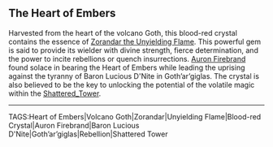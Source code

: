 ## The Heart of Embers

Harvested from the heart of the volcano Goth, this blood-red crystal contains the essence of [Zorandar the Unyielding Flame](Zorandar%20the%20Unyielding_Flame.md). This powerful gem is said to provide its wielder with divine strength, fierce determination, and the power to incite rebellions or quench insurrections. [Auron Firebrand](../People/Auron_Firebrand.md) found solace in bearing the Heart of Embers while leading the uprising against the tyranny of Baron Lucious D'Nite in Goth’ar’giglas. The crystal is also believed to be the key to unlocking the potential of the volatile magic within the [Shattered_Tower](../Places/Shattered_Tower.md).


---

TAGS:Heart of Embers|Volcano Goth|Zorandar|Unyielding Flame|Blood-red Crystal|Auron Firebrand|Baron Lucious D'Nite|Goth’ar’giglas|Rebellion|Shattered Tower
